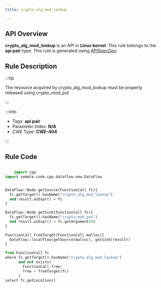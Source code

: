 ```yaml
---
title: crypto_alg_mod_lookup

---
```



## API Overview
**crypto_alg_mod_lookup** is an API in **Linux kernel**. This rule belongs to the **api pair** type. This rule is generated using [APISpecGen](../../tools/APISpecGen).
## Rule Description

:::tip

The resource acquired by crypto_alg_mod_lookup must be properly released using crypto_mod_put

:::

:::info

- Tags: **api pair**
- Parameter Index: **N/A**
- CWE Type: **CWE-404**

:::

## Rule Code
```python

    import cpp
import semmle.code.cpp.dataflow.new.DataFlow


DataFlow::Node getSource(FunctionCall fc){
  fc.getTarget().hasName("crypto_alg_mod_lookup")
  and result.asExpr() = fc
}

DataFlow::Node getSink(FunctionCall fc){
  fc.getTarget().hasName("crypto_mod_put")
  and result.asExpr() = fc.getArgument(0)
}

FunctionCall freeTarget(FunctionCall malloc){
  DataFlow::localFlow(getSource(malloc), getSink(result))
}

from FunctionCall fc
where fc.getTarget().hasName("crypto_alg_mod_lookup")
      and not exists(
        FunctionCall free| 
        free = freeTarget(fc)
      )
select fc.getLocation()

    
```